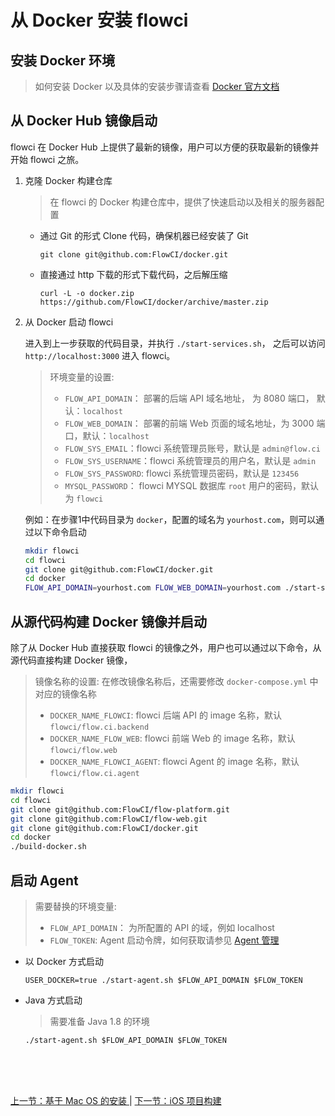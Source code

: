 # 从 Docker 安装 flowci

## 安装 Docker 环境

> 如何安装 Docker 以及具体的安装步骤请查看 [Docker 官方文档](https://docs.docker.com/)

## 从 Docker Hub 镜像启动

flowci 在 Docker Hub 上提供了最新的镜像，用户可以方便的获取最新的镜像并开始 flowci 之旅。

1. 克隆 Docker 构建仓库

	> 在 flowci 的 Docker 构建仓库中，提供了快速启动以及相关的服务器配置
	
	- 通过 Git 的形式 Clone 代码，确保机器已经安装了 Git
	
	  `git clone git@github.com:FlowCI/docker.git`
	  
	- 直接通过 http 下载的形式下载代码，之后解压缩
	   
		`curl -L -o docker.zip https://github.com/FlowCI/docker/archive/master.zip`

2. 从 Docker 启动 flowci

    进入到上一步获取的代码目录，并执行 `./start-services.sh`， 之后可以访问 `http://localhost:3000` 进入 flowci。
 
	
	> 环境变量的设置:
	> 
	> - `FLOW_API_DOMAIN`： 部署的后端 API 域名地址， 为 8080 端口， 默认：`localhost`
	> - `FLOW_WEB_DOMAIN`： 部署的前端 Web 页面的域名地址，为 3000 端口，默认：`localhost`
	> - `FLOW_SYS_EMAIL`：flowci 系统管理员账号，默认是 `admin@flow.ci `
	> - `FLOW_SYS_USERNAME`：flowci 系统管理员的用户名，默认是 `admin` 
	> - `FLOW_SYS_PASSWORD`: flowci 系统管理员密码，默认是 `123456`
	> - `MYSQL_PASSWORD`： flowci MYSQL 数据库 `root` 用户的密码，默认为 `flowci`

	例如：在步骤1中代码目录为 `docker`，配置的域名为 `yourhost.com`，则可以通过以下命令启动

	```bash
	mkdir flowci 
	cd flowci 
	git clone git@github.com:FlowCI/docker.git 
	cd docker 
	FLOW_API_DOMAIN=yourhost.com FLOW_WEB_DOMAIN=yourhost.com ./start-services.sh
	```
	
## 从源代码构建 Docker 镜像并启动

除了从 Docker Hub 直接获取 flowci 的镜像之外，用户也可以通过以下命令，从源代码直接构建 Docker 镜像，

> 镜像名称的设置: 
>  在修改镜像名称后，还需要修改 `docker-compose.yml` 中对应的镜像名称
> 
> - `DOCKER_NAME_FLOWCI`: flowci 后端 API 的 image 名称，默认 `flowci/flow.ci.backend` 
> - `DOCKER_NAME_FLOW_WEB`: flowci 前端 Web 的 image 名称，默认 `flowci/flow.web`
> - `DOCKER_NAME_FLOWCI_AGENT`: flowci Agent 的 image 名称，默认 `flowci/flow.ci.agent` 


```bash
mkdir flowci 
cd flowci 
git clone git@github.com:FlowCI/flow-platform.git 
git clone git@github.com:FlowCI/flow-web.git 
git clone git@github.com:FlowCI/docker.git 
cd docker 
./build-docker.sh
```

## 启动 Agent 

> 需要替换的环境变量:
> 
> - `FLOW_API_DOMAIN`： 为所配置的 API 的域，例如 localhost
> - `FLOW_TOKEN`:  Agent 启动令牌，如何获取请参见 [ Agent 管理 ](./admin_agent.md)


- 以 Docker 方式启动
 
  `USER_DOCKER=true ./start-agent.sh $FLOW_API_DOMAIN $FLOW_TOKEN`

- Java 方式启动
  > 需要准备 Java 1.8 的环境
  
  `./start-agent.sh $FLOW_API_DOMAIN $FLOW_TOKEN`
  



<br/><br/><br/>

<div id="bom">
<a href="./cf_osx.md">上一节：基于 Mac OS 的安装 </a> | 
<a href="./quick_iosBuild.md">下一节：iOS 项目构建 </a>
</div>

<link rel="stylesheet" rev="stylesheet" href="flow.css" type="text/css"/> 